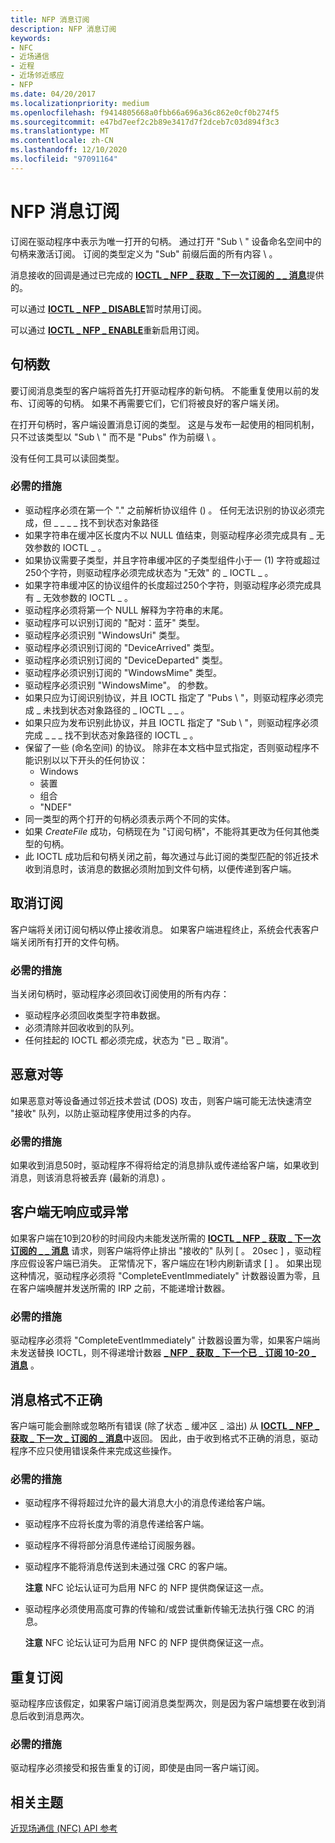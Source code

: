 ```yaml
---
title: NFP 消息订阅
description: NFP 消息订阅
keywords:
- NFC
- 近场通信
- 近程
- 近场邻近感应
- NFP
ms.date: 04/20/2017
ms.localizationpriority: medium
ms.openlocfilehash: f9414805668a0fbb66a696a36c862e0cf0b274f5
ms.sourcegitcommit: e47bd7eef2c2b89e3417d7f2dceb7c03d894f3c3
ms.translationtype: MT
ms.contentlocale: zh-CN
ms.lasthandoff: 12/10/2020
ms.locfileid: "97091164"
---
```

# <a name="nfp-message-subscriptions"></a>NFP 消息订阅


订阅在驱动程序中表示为唯一打开的句柄。 通过打开 "Sub \\ " 设备命名空间中的句柄来激活订阅。 订阅的类型定义为 "Sub" 前缀后面的所有内容 \\ 。

消息接收的回调是通过已完成的 [**IOCTL \_ NFP \_ 获取 \_ 下一次订阅的 \_ \_ 消息**](/windows-hardware/drivers/ddi/nfpdev/ni-nfpdev-ioctl_nfp_get_next_subscribed_message)提供的。

可以通过 [**IOCTL \_ NFP \_ DISABLE**](/windows-hardware/drivers/ddi/nfpdev/ni-nfpdev-ioctl_nfp_disable)暂时禁用订阅。

可以通过 [**IOCTL \_ NFP \_ ENABLE**](/windows-hardware/drivers/ddi/nfpdev/ni-nfpdev-ioctl_nfp_enable)重新启用订阅。

## <a name="handles"></a>句柄数


要订阅消息类型的客户端将首先打开驱动程序的新句柄。 不能重复使用以前的发布、订阅等的句柄。 如果不再需要它们，它们将被良好的客户端关闭。

在打开句柄时，客户端设置消息订阅的类型。 这是与发布一起使用的相同机制，只不过该类型以 "Sub \\ " 而不是 "Pubs" 作为前缀 \\ 。

没有任何工具可以读回类型。

### <a name="required-actions"></a>必需的措施

-   驱动程序必须在第一个 "." 之前解析协议组件 () 。 任何无法识别的协议必须完成，但 \_ \_ \_ \_ 找不到状态对象路径
-   如果字符串在缓冲区长度内不以 NULL 值结束，则驱动程序必须完成具有 \_ 无效参数的 IOCTL \_ 。
-   如果协议需要子类型，并且字符串缓冲区的子类型组件小于一 (1) 字符或超过250个字符，则驱动程序必须完成状态为 "无效" 的 \_ IOCTL \_ 。
-   如果字符串缓冲区的协议组件的长度超过250个字符，则驱动程序必须完成具有 \_ 无效参数的 IOCTL \_ 。
-   驱动程序必须将第一个 NULL 解释为字符串的末尾。
-   驱动程序可以识别订阅的 "配对：蓝牙" 类型。
-   驱动程序必须识别 "WindowsUri" 类型。
-   驱动程序必须识别订阅的 "DeviceArrived" 类型。
-   驱动程序必须识别订阅的 "DeviceDeparted" 类型。
-   驱动程序必须识别订阅的 "WindowsMime" 类型。
-   驱动程序必须识别 "WindowsMime"。 的参数。
-   如果只应为订阅识别协议，并且 IOCTL 指定了 "Pubs \\ "，则驱动程序必须完成 \_ 未找到状态对象路径的 \_ IOCTL \_ \_ 。
-   如果只应为发布识别此协议，并且 IOCTL 指定了 "Sub \\ "，则驱动程序必须完成 \_ \_ \_ 找不到状态对象路径的 IOCTL \_ 。
-   保留了一些 (命名空间) 的协议。 除非在本文档中显式指定，否则驱动程序不能识别以以下开头的任何协议：
    -   Windows
    -   装置
    -   组合
    -   "NDEF"
-   同一类型的两个打开的句柄必须表示两个不同的实体。
-   如果 *CreateFile* 成功，句柄现在为 "订阅句柄"，不能将其更改为任何其他类型的句柄。
-   此 IOCTL 成功后和句柄关闭之前，每次通过与此订阅的类型匹配的邻近技术收到消息时，该消息的数据必须附加到文件句柄，以便传递到客户端。

## <a name="unsubscribe"></a>取消订阅


客户端将关闭订阅句柄以停止接收消息。 如果客户端进程终止，系统会代表客户端关闭所有打开的文件句柄。

### <a name="required-actions"></a>必需的措施

当关闭句柄时，驱动程序必须回收订阅使用的所有内存：

-   驱动程序必须回收类型字符串数据。
-   必须清除并回收收到的队列。
-   任何挂起的 IOCTL 都必须完成，状态为 "已 \_ 取消"。

## <a name="malicious-peers"></a>恶意对等


如果恶意对等设备通过邻近技术尝试 (DOS) 攻击，则客户端可能无法快速清空 "接收" 队列，以防止驱动程序使用过多的内存。

### <a name="required-actions"></a>必需的措施

如果收到消息50时，驱动程序不得将给定的消息排队或传递给客户端，如果收到消息，则该消息将被丢弃 (最新的消息) 。

## <a name="unresponsive-or-misbehaving-clients"></a>客户端无响应或异常


如果客户端在10到20秒的时间段内未能发送所需的 [**IOCTL \_ NFP \_ 获取 \_ 下一次订阅的 \_ \_ 消息**](/windows-hardware/drivers/ddi/nfpdev/ni-nfpdev-ioctl_nfp_get_next_subscribed_message) 请求，则客户端将停止排出 "接收的" 队列 \[ 。 20sec \] ，驱动程序应假设客户端已消失。 正常情况下，客户端应在1秒内刷新请求 \[ \] 。 如果出现这种情况，驱动程序必须将 "CompleteEventImmediately" 计数器设置为零，且在客户端唤醒并发送所需的 IRP 之前，不能递增计数器。

### <a name="required-actions"></a>必需的措施

驱动程序必须将 "CompleteEventImmediately" 计数器设置为零，如果客户端尚未发送替换 IOCTL，则不得递增计数器 [**\_ NFP \_ 获取 \_ 下一个已 \_ 订阅 10-20 \_ 消息**](/windows-hardware/drivers/ddi/nfpdev/ni-nfpdev-ioctl_nfp_get_next_subscribed_message) 。

## <a name="malformed-messages"></a>消息格式不正确


客户端可能会删除或忽略所有错误 (除了状态 \_ 缓冲区 \_ 溢出) 从 [**IOCTL \_ NFP \_ 获取 \_ 下一次 \_ 订阅的 \_ 消息**](/windows-hardware/drivers/ddi/nfpdev/ni-nfpdev-ioctl_nfp_get_next_subscribed_message)中返回。 因此，由于收到格式不正确的消息，驱动程序不应只使用错误条件来完成这些操作。

### <a name="required-actions"></a>必需的措施

-   驱动程序不得将超过允许的最大消息大小的消息传递给客户端。
-   驱动程序不应将长度为零的消息传递给客户端。
-   驱动程序不得将部分消息传递给订阅服务器。
-   驱动程序不能将消息传送到未通过强 CRC 的客户端。

    **注意**  NFC 论坛认证可为启用 NFC 的 NFP 提供商保证这一点。

     

-   驱动程序必须使用高度可靠的传输和/或尝试重新传输无法执行强 CRC 的消息。

    **注意**  NFC 论坛认证可为启用 NFC 的 NFP 提供商保证这一点。

     

## <a name="duplicate-subscriptions"></a>重复订阅


驱动程序应该假定，如果客户端订阅消息类型两次，则是因为客户端想要在收到消息后收到消息两次。

### <a name="required-actions"></a>必需的措施

驱动程序必须接受和报告重复的订阅，即使是由同一客户端订阅。

 

 
## <a name="related-topics"></a>相关主题
[近现场通信 (NFC) API 参考](/windows-hardware/drivers/ddi/_nfpdrivers/)
